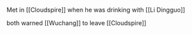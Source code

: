 Met in [[Cloudspire]] when he was drinking with [[Li Dingguo]]

both warned [[Wuchang]] to leave [[Cloudspire]]
